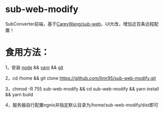 # sub-web-modify
SubConverter前端，基于[CareyWang/sub-web](https://github.com/CareyWang/sub-web)，UI大改，增加近百条远程配置！
# 食用方法：
1，安装 [node](https://nodejs.org/zh-cn/) && [yarn](https://classic.yarnpkg.com/en/docs/install#debian-stable) && [git](https://git-scm.com/book/zh/v2/%E8%B5%B7%E6%AD%A5-%E5%AE%89%E8%A3%85-Git)

2，cd /home && git clone https://github.com/limr95/sub-web-modify.git

3，chmod -R 755 sub-web-modify && cd sub-web-modify && yarn install && yarn build

4，服务器自行配置ngnix并指定默认目录为/home/sub-web-modify/dist即可
